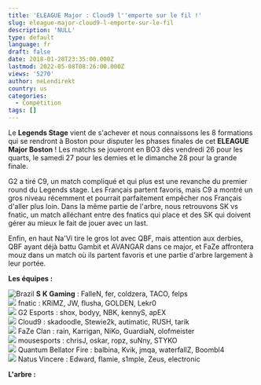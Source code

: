 ```yaml
---
title: 'ELEAGUE Major : Cloud9 l''emporte sur le fil !'
slug: eleague-major-cloud9-l-emporte-sur-le-fil
description: 'NULL'
type: default
language: fr
draft: false
date: 2018-01-28T23:35:00.000Z
lastmod: 2022-05-08T08:26:00.000Z
views: '5270'
author: neLendirekt
country: us
categories:
  - Compétition
tags: []
---
```

Le **Legends Stage** vient de s'achever et nous connaissons les 8 formations qui se rendront à Boston pour disputer les phases finales de cet **ELEAGUE Major Boston** ! Les matchs se joueront en BO3 dès vendredi 26 pour les quarts, le samedi 27 pour les demies et le dimanche 28 pour la grande finale.

G2 a tiré C9, un match compliqué et qui plus est une revanche du premier round du Legends stage. Les Français partent favoris, mais C9 a montré un gros niveau récemment et pourrait parfaitement empêcher nos Français d'aller plus loin. Dans la même partie de l'arbre, nous retrouvons SK vs fnatic, un match alléchant entre des fnatics qui place et des SK qui doivent gérer au mieux le fait de jouer avec un last. 

Enfin, en haut Na'Vi tire le gros lot avec QBF, mais attention aux derbies, QBF ayant déjà battu Gambit et AVANGAR dans ce major, et FaZe affrontera mouz dans un match où ils partent favoris et une partie d'arbre largement à leur portée.

**Les équipes :**

![Brazil](/images/countries/br.svg)⁠ **S** **K Gaming** : FalleN, fer, coldzera, TACO, felps  
![](/images/countries/se.svg) fnatic : KRiMZ, JW, flusha, GOLDEN, Lekr0⁠  
![](/images/countries/fr.svg) G2 Esports : shox, bodyy, NBK, kennyS, apEX⁠  
![](/images/countries/us.svg) Cloud9 : skadoodle, Stewie2k, autimatic, RUSH, tarik⁠  
![](/images/countries/eu.svg) FaZe Clan : rain, Karrigan, NiKo, GuardiaN, olofmeister⁠  
![](/images/countries/eu.svg) mousesports : chrisJ, oskar, ropz, suNny, STYKO⁠  
![](/images/countries/ru.svg) Quantum Bellator Fire : balbina, Kvik, jmqa, waterfallZ, Boombl4⁠  
![](/images/countries/ua.svg) Natus Vincere : Edward, flamie, s1mple, Zeus, electronic⁠ ⁠

**L'arbre :**
